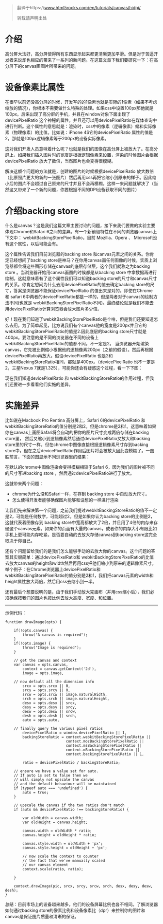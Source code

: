 
> 翻译于https://www.html5rocks.com/en/tutorials/canvas/hidpi/
>
> 转载请声明出处

# 介绍

高分屏大法好，高分屏使得所有东西显示起来都更清晰更加平滑。但是对于苦逼开发者来说却也相应的带来了一系列的新问题。在这篇文章下我们要研究一下：在高分屏下的canvas画图片所带来的问题。

# 设备像素比属性

在很早以前还没高分屏的时候，开发写的的1像素也就是实际的1像素（如果不考虑缩放的情况），你根本不需要做什么特殊的处理。如果css中设置100px那他就是100px。后来出现了高分屏的手机，并且在window对象下面出现了devicePixelRatio 这个神秘的属性，并且还可以用devicePixelRatio在媒体查询中进行判断。这个属性的意思就是：渲染时，css中的像素（逻辑像素）候和实际像素（物理像素）的比值。比如说：iPhone 4S它的devicePixelRatio 属性的值是2，那就是100px逻辑像素等于200px的设备实际像素。

这对我们开发人员意味着什么呢？也就是我们的图像在高分屏上被放大了。在高分屏上，如果我们插入图片时的宽度是根据逻辑像素来设置，渲染的时候图片会根据devicePixelRatio 放大了数倍，当然图片也会变得很模糊。

解决这额个问题的方法就是，创建的图片的时候根据devicePixelRatio 放大数倍（比原照片更大的新的一张图片）然后再用css再把它缩小到原来的样子。因此缩小后的图片不会超过自己原来的尺寸并且不会再模糊。这样一来问题就解决了（当然这又带来了一个新的问题，你要根据不同的DPI设备获取不同的图片）

# 介绍backing store

什么是canvas？这是我们这篇文章主要讨论的问题，接下来我们要做的实验主要体现Chrome和Safari 6之间的差异。有一个新前缀特性在不同的浏览器canvas上下文中：
webkitBackingStorePixelRatio，目前 Mozilla、Opera 、 Microsoft没有这个属性，以后可能会有。

这个属性告诉我们目前浏览器的backing store 和canvas元素之间的关系。你肯定已经想问了backing store是神马？在你用canvas画任何图像的时候，实质上浏览器都会将这些图形存储在canvas的底层存储层，这个我们就称之为backing store 。当浏览器开始用canvas画图的时候都是从backing store 中拿数据再进行绘制。这就意味着有了这个属性我们可以知道backing store的尺寸和canvas尺寸的关系。你肯定想问为什么去用devicePixelRatio的值去确定backing store的尺寸，答案是浏览器不能保证devicePixelRatio 的值出来是对的。即使在Chrome 和 safari 6中两者的devicePixelRatio都是一样的，但是两者对于canvas的绘制方法不同(也就是 webkitBackingStorePixelRatio不同)。最终结论就是我们不能去用devicePixelRatio计算浏览器会放大图片多少倍。

好！现在我们知道了webkitBackingStorePixelRatio是个啥，但是我们还要知道怎么去用。为了简单起见，比方说我们有个canvas他的宽度是200px并且它的webkitBackingStorePixelRatio的值是2.因此底层的backing store尺寸就是400px。要注意的是不同的浏览器在不同的设备上webkitBackingStorePixelRatio的值都不同，不一定是2。
当浏览器开始渲染canvas，它先被比例缩小根据他的逻辑像素200px（之前的假设）。然后再根据devicePixelRatio再放大，假设devicePixelRatio 也是2和webkitBackingStoreRatio相同，那就是400px。（devicePixelRatio 也不一定是2，三星Nexus 7就是1.325），可能你还会有疑惑这个过程，看一下下图：

现在我们知道devicePixelRatio 和 webkitBackingStoreRatio的作用过程，但我们还要进一步看看他们实施的差异。

# 实施差异
比如说在Macbook Pro Rentina 高分屏上，Safari 6的devicePixelRatio 和 webkitBackingStoreRatio的值分别是2和2。但是chrome是2和1。这意味着如果你在canvas上画图Safari将会自动的把你的图片尺寸变成两倍存储在backing store里，
然后又缩小到逻辑像素然后通过devicePixelRatio又放大和backing store里的尺寸一样。但在chrome中图像直接根据逻辑像素尺寸存到backing store中，但在之后devicePixelRatio作用后图片将会被放大因此变模糊了。一图胜前言，下面的图显示不同浏览器里的结果：

在默认的chrome中图像渲染会变得模糊相较于Safari 6，因为我们的图片被不同的尺寸写进backing store ，然后通过devicePixelRatio进行了放大。

这就带来两个问题：
* chrome为什么没和Safari一样，在存到 backing store 中自动放大尺寸。
* 怎么使得开发者能够确保图片能够和设想的一样进行渲染

让我们先来解决第一个问题，之前我们提过webkitBackingStoreRatio的值不一定是2，可能是任何数字，可能超过2。但是如果你认为backing store的比例是2，这就代表着图像存到 backing store中宽高都放大了2倍，并且用了4倍的内存来存储这个canvas元素。如果你的页面有大量的canvas，或者你的内存大小有限比如手机上更可能内存吃紧。是否要自动的去放大存储canvas到backing store这完全取决于你自己。

还有个问题留给我们的是我们怎么能够手动的去放大你的canvas。这个问题的答案其实很简单：通过devicePixelRatio和 webkitBackingStorePixelRatio的比值去放大canvas的height和width然后再用css把他们缩小到原来的逻辑像素尺寸。举个例子：在Chrome浏览器上devicePixelRatio和 webkitBackingStorePixelRatio的值分别是2和1，我们把canvas元素的width和height属性放大两倍，然后用css去缩小到一半。

还有最后个想要说明的是，由于我们手动放大完画布（并用css缩小后），我们必须确保按我们的图片也按比例去放大高度、宽度、和位置。

-----
示例代码：
```
function drawImage(opts) {

    if(!opts.canvas) {
        throw("A canvas is required");
    }
    if(!opts.image) {
        throw("Image is required");
    }

    // get the canvas and context
    var canvas = opts.canvas,
        context = canvas.getContext('2d'),
        image = opts.image,

    // now default all the dimension info
        srcx = opts.srcx || 0,
        srcy = opts.srcy || 0,
        srcw = opts.srcw || image.naturalWidth,
        srch = opts.srch || image.naturalHeight,
        desx = opts.desx || srcx,
        desy = opts.desy || srcy,
        desw = opts.desw || srcw,
        desh = opts.desh || srch,
        auto = opts.auto,

    // finally query the various pixel ratios
        devicePixelRatio = window.devicePixelRatio || 1,
        backingStoreRatio = context.webkitBackingStorePixelRatio ||
                            context.mozBackingStorePixelRatio ||
                            context.msBackingStorePixelRatio ||
                            context.oBackingStorePixelRatio ||
                            context.backingStorePixelRatio || 1,

        ratio = devicePixelRatio / backingStoreRatio;

    // ensure we have a value set for auto.
    // If auto is set to false then we
    // will simply not upscale the canvas
    // and the default behaviour will be maintained
    if (typeof auto === 'undefined') {
        auto = true;
    }

    // upscale the canvas if the two ratios don't match
    if (auto && devicePixelRatio !== backingStoreRatio) {

        var oldWidth = canvas.width;
        var oldHeight = canvas.height;

        canvas.width = oldWidth * ratio;
        canvas.height = oldHeight * ratio;

        canvas.style.width = oldWidth + 'px';
        canvas.style.height = oldHeight + 'px';

        // now scale the context to counter
        // the fact that we've manually scaled
        // our canvas element
        context.scale(ratio, ratio);

    }

    context.drawImage(pic, srcx, srcy, srcw, srch, desx, desy, desw, desh);
}
```

总结：目前市场上的设备越来越多，他们的设备屏幕比例也各不相同。了解浏览器如何通过backing store的像素比例和设备像素比（dpr）来控制你的图片和canvas是保证图片质量和清晰的保证。
